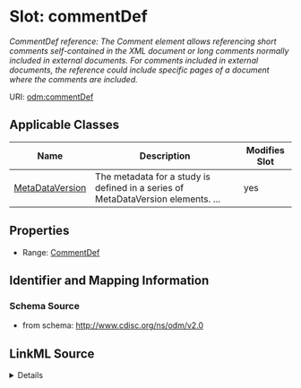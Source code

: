 # Slot: commentDef


_CommentDef reference: The Comment element allows referencing short comments self-contained in the XML document or long comments normally included in external documents. For comments included in external documents, the reference could include specific pages of a document where the comments are included._



URI: [odm:commentDef](http://www.cdisc.org/ns/odm/v2.0/commentDef)



<!-- no inheritance hierarchy -->




## Applicable Classes

| Name | Description | Modifies Slot |
| --- | --- | --- |
[MetaDataVersion](MetaDataVersion.md) | The metadata for a study is defined in a series of MetaDataVersion elements. ... |  yes  |







## Properties

* Range: [CommentDef](CommentDef.md)





## Identifier and Mapping Information







### Schema Source


* from schema: http://www.cdisc.org/ns/odm/v2.0




## LinkML Source

<details>
```yaml
name: commentDef
description: 'CommentDef reference: The Comment element allows referencing short comments
  self-contained in the XML document or long comments normally included in external
  documents. For comments included in external documents, the reference could include
  specific pages of a document where the comments are included.'
from_schema: http://www.cdisc.org/ns/odm/v2.0
rank: 1000
identifier: false
alias: commentDef
domain_of:
- MetaDataVersion
range: CommentDef

```
</details>